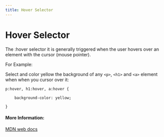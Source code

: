 ```yaml
---
title: Hover Selector
---
```

# Hover Selector

The :hover selector it is generally triggered when the user hovers over an element with the cursor (mouse pointer).

For Example:

Select and color yellow the background of any `<p>`, `<h1>` and `<a>` element when when you cursor over it:

`p:hover, h1:hover, a:hover {`

`    background-color: yellow;`

`}`


#### More Information:

[MDN web docs](https://developer.mozilla.org/en-US/docs/Web/CSS/:hover)


